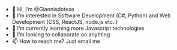 - 👋 Hi, I’m @Giannisdotexe
- 👀 I’m interested in Software Development (C#, Python) and Web Development (CSS, ReactJS, node.js etc..)
- 🌱 I’m currently learning more Javascript technologies
- 💞️ I’m looking to collaborate on anyhting
- 📫 How to reach me? Just email me

<!---
Giannisdotexe/Giannisdotexe is a ✨ special ✨ repository because its `README.md` (this file) appears on your GitHub profile.
You can click the Preview link to take a look at your changes.
--->
